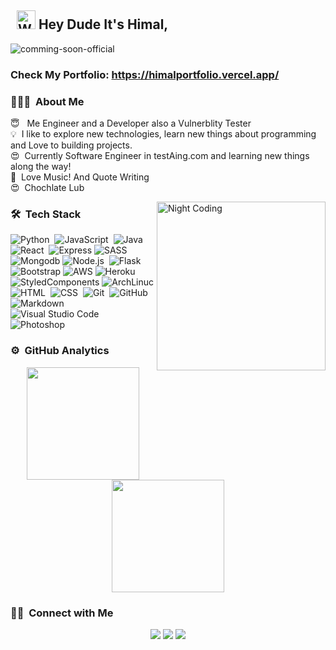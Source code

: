 ## &nbsp; <img src="https://c.tenor.com/oqyUP8ollp8AAAAi/amphibia-anne-boonchuy.gif" alt="Waving hand" width="30px"> Hey Dude It's Himal,

<div align="left"> <img src="https://komarev.com/ghpvc/?username=comming-soon-official" alt="comming-soon-official"/> </div>

### Check My Portfolio: https://himalportfolio.vercel.app/

### 👨🏻‍💻 &nbsp;About Me

😇 &nbsp; Me Engineer and a Developer also a Vulnerblity Tester <br/>
💡 &nbsp;I like to explore new technologies, learn new things about programming and Love to building projects. <br/>
😍 &nbsp;Currently Software Engineer in testAing.com and learning new things along the way! <br/>
🎵 &nbsp;Love Music! And Quote Writing<br/>
😍 &nbsp;Chochlate Lub

<img alt="Night Coding" src="https://media.giphy.com/media/CcwLAV11cALh3OuEJ5/giphy.gif" align="right" width="270px"/>

### 🛠 &nbsp;Tech Stack

![Python](https://img.shields.io/badge/-Python-05122A?style=flat&logo=python)&nbsp;
![JavaScript](https://img.shields.io/badge/-JavaScript-05122A?style=flat&logo=javascript)&nbsp;
![Java](https://img.shields.io/badge/-Java-05122A?style=flat&logo=Java&logoColor=FFA518)&nbsp;
![React](https://img.shields.io/badge/-React-05122A?style=flat&logo=react)&nbsp;
![Express](https://img.shields.io/badge/Express.js-05122A?style=flat)
![SASS](https://img.shields.io/badge/Sass-05122A?style=flat&logo=sass&logoColor=white)
![Mongodb](https://img.shields.io/badge/MongoDB-05122A?style=flat&logo=mongodb&logoColor=white)
![Node.js](https://img.shields.io/badge/-Node.js-05122A?style=flat&logo=node.js)&nbsp;
![Flask](https://img.shields.io/badge/-Flask-05122A?style=flat&logo=flask)&nbsp;
![Bootstrap](https://img.shields.io/badge/-Bootstrap-05122A?style=flat&logo=bootstrap&logoColor=563D7C)
![AWS](https://img.shields.io/badge/Amazon_AWS-05122A?style=flat&logo=amazon-aws&logoColor=white)
![Heroku](https://img.shields.io/badge/Heroku-05122A?style=flat&logo=heroku&logoColor=white)
![StyledComponents](https://img.shields.io/badge/styled--components-05122A?style=flat&logo=styled-components&logoColor=white)
![ArchLinuc](https://img.shields.io/badge/Arch_Linux-05122A?style=flat&logo=arch-linux&logoColor=white)
![HTML](https://img.shields.io/badge/-HTML-05122A?style=flat&logo=HTML5)&nbsp;
![CSS](https://img.shields.io/badge/-CSS-05122A?style=flat&logo=CSS3&logoColor=1572B6)&nbsp;
![Git](https://img.shields.io/badge/-Git-05122A?style=flat&logo=git)&nbsp;
![GitHub](https://img.shields.io/badge/-GitHub-05122A?style=flat&logo=github)&nbsp;
![Markdown](https://img.shields.io/badge/-Markdown-05122A?style=flat&logo=markdown)
![Visual Studio Code](https://img.shields.io/badge/-Visual%20Studio%20Code-05122A?style=flat&logo=visual-studio-code&logoColor=007ACC)&nbsp; <br/>
![Photoshop](https://img.shields.io/badge/-Photoshop-05122A?style=flat&logo=adobe-photoshop)&nbsp;

### ⚙️ &nbsp;GitHub Analytics

<p align="center">
<a href="https://github.com/comming-soon-official">
  <img height="180em" src="https://github-readme-stats-eight-theta.vercel.app/api?username=comming-soon-official&show_icons=true&theme=algolia&include_all_commits=true&count_private=true"/>
  <img height="180em" src="https://github-readme-stats-eight-theta.vercel.app/api/top-langs/?username=comming-soon-official&layout=compact&langs_count=8&theme=algolia"/>
</a>
</p>

### 🤝🏻 &nbsp;Connect with Me

<p align="center">
<a href="https://www.linkedin.com/in/himal-b-180b701a5/"><img src="https://img.shields.io/badge/himal-b-180b701a5?style=flat&logo=Linkedin&logoColor=white"/></a>
<a href="himal9626@gmail.com"><img src="https://img.shields.io/badge/-himal9626@gmail.com-D14836?style=flat&logo=Gmail&logoColor=white"/></a>
<a href="https://instagram.com/himal_official"><img src="https://img.shields.io/badge/-@himal_official-E4405F?style=flat&logo=Instagram&logoColor=white"/></a>

